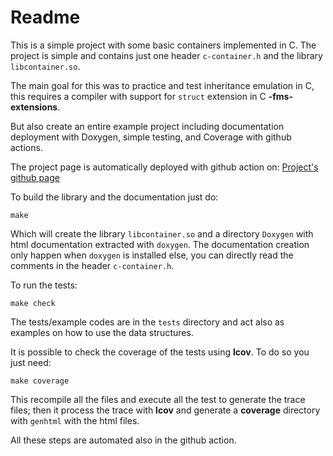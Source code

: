 Readme
======

This is a simple project with some basic containers implemented in
C. The project is simple and contains just one header `c-container.h`
and the library `libcontainer.so`.

The main goal for this was to practice and test inheritance emulation
in C, this requires a compiler with support for `struct` extension in
C **-fms-extensions**.

But also create an entire example project including documentation
deployment with Doxygen, simple testing, and Coverage with github
actions.

The project page is automatically deployed with github action on:
[Project's github page](https://ergus.github.io/c-container/)

To build the library and the documentation just do:

```
make
```

Which will create the library `libcontainer.so` and a directory
`Doxygen` with html documentation extracted with `doxygen`. The
documentation creation only happen when `doxygen` is installed else,
you can directly read the comments in the header `c-container.h`.

To run the tests:

```
make check
```

The tests/example codes are in the `tests` directory and act also as
examples on how to use the data structures.

It is possible to check the coverage of the tests using **lcov**. To
do so you just need:

```
make coverage
```

This recompile all the files and execute all the test to generate the
trace files; then it process the trace with **lcov** and generate a
**coverage** directory with `genhtml` with the html files.

All these steps are automated also in the github action.

